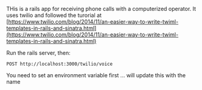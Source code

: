 THis is a rails app for receiving phone calls with a computerized operator. It uses twilio and followed the turorial at [https://www.twilio.com/blog/2014/11/an-easier-way-to-write-twiml-templates-in-rails-and-sinatra.html](https://www.twilio.com/blog/2014/11/an-easier-way-to-write-twiml-templates-in-rails-and-sinatra.html)

Run the rails server, then:

`POST http://localhost:3000/twilio/voice`


You need to set an environment variable first ... will update this with the name
